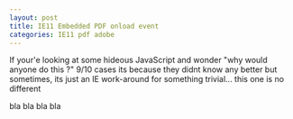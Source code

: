 ```yaml
---
layout: post
title: IE11 Embedded PDF onload event
categories: IE11 pdf adobe
---
```


If your'e looking at some hideous JavaScript and wonder "why would anyone do this ?"
9/10 cases its because they didnt know any better but sometimes, its just an IE work-around for something trivial... this one is no different


bla bla bla bla
